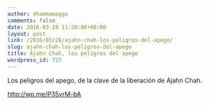 ```yaml
---
author: dhammamagga
comments: false
date: 2016-03-28 11:20:06+00:00
layout: post
link: /2016/03/28/ajahn-chah-los-peligros-del-apego/
slug: ajahn-chah-los-peligros-del-apego
title: Ajahn Chah, los peligros del apego
wordpress_id: 727
---
```


Los peligros del apego, de la clave de la liberación de Ajahn Chah.

http://wp.me/P35vrM-bA
